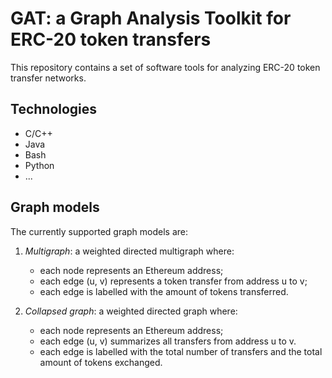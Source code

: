 # GAT: a Graph Analysis Toolkit for ERC-20 token transfers

This repository contains a set of software tools for analyzing ERC-20 token transfer networks.

## Technologies 

- C/C++
- Java
- Bash
- Python
- ...

## Graph models

The currently supported graph models are:

1) _Multigraph_: a weighted directed multigraph where:
    - each node represents an Ethereum address;
    - each edge (u, v) represents a token transfer from address u to v;
    - each edge is labelled with the amount of tokens transferred.

2) _Collapsed graph_: a weighted directed graph where:
    - each node represents an Ethereum address;
    - each edge (u, v) summarizes all transfers from address u to v.
    - each edge is labelled with the total number of transfers and the total amount of tokens exchanged.